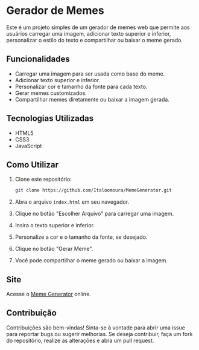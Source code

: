 # Gerador de Memes

Este é um projeto simples de um gerador de memes web que permite aos usuários carregar uma imagem, adicionar texto superior e inferior, personalizar o estilo do texto e compartilhar ou baixar o meme gerado.

## Funcionalidades

- Carregar uma imagem para ser usada como base do meme.
- Adicionar texto superior e inferior.
- Personalizar cor e tamanho da fonte para cada texto.
- Gerar memes customizados.
- Compartilhar memes diretamente ou baixar a imagem gerada.

## Tecnologias Utilizadas

- HTML5
- CSS3
- JavaScript

## Como Utilizar

1. Clone este repositório:

    ```bash
    git clone https://github.com/Italoomoura/MemeGenerator.git
    ```

2. Abra o arquivo `index.html` em seu navegador.

3. Clique no botão "Escolher Arquivo" para carregar uma imagem.

4. Insira o texto superior e inferior.

5. Personalize a cor e o tamanho da fonte, se desejado.

6. Clique no botão "Gerar Meme".

7. Você pode compartilhar o meme gerado ou baixar a imagem.

## Site

Acesse o [Meme Generator](https://memegenerator-italoomoura.netlify.app) online.


## Contribuição

Contribuições são bem-vindas! Sinta-se à vontade para abrir uma issue para reportar bugs ou sugerir melhorias. Se deseja contribuir, faça um fork do repositório, realize as alterações e abra um pull request.
